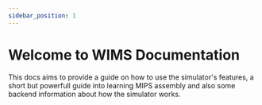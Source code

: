 ```yaml
---
sidebar_position: 1
---
```


# Welcome to WIMS Documentation

This docs aims to provide a guide on how to use the simulator's features, a short but powerfull guide into learning MIPS assembly and also some backend information about how the simulator works.
